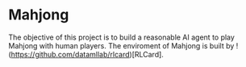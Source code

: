 # Mahjong
The objective of this project is to build a reasonable AI agent to play Mahjong with human players.
The enviroment of Mahjong is built by !(https://github.com/datamllab/rlcard)[RLCard].